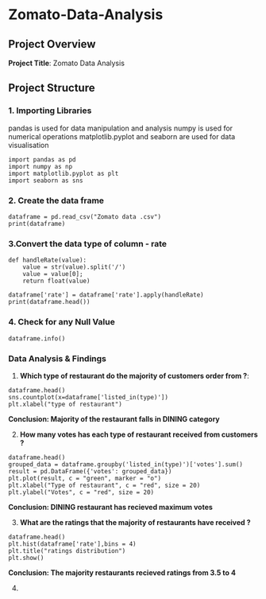 # Zomato-Data-Analysis

## Project Overview

**Project Title**: Zomato Data Analysis

## Project Structure

### 1. Importing Libraries
pandas is used for data manipulation and analysis
numpy is used for numerical operations
matplotlib.pyplot and seaborn are used for data visualisation

```
import pandas as pd
import numpy as np
import matplotlib.pyplot as plt
import seaborn as sns
```

### 2. Create the data frame

```
dataframe = pd.read_csv("Zomato data .csv")
print(dataframe)
```

### 3.Convert the data type of column - rate

```
def handleRate(value):
    value = str(value).split('/')
    value = value[0];
    return float(value)

dataframe['rate'] = dataframe['rate'].apply(handleRate)
print(dataframe.head())
```

### 4. Check for any Null Value

```
dataframe.info()
```

### Data Analysis & Findings

1. **Which type of restaurant do the majority of customers order from ?**:
```
dataframe.head()
sns.countplot(x=dataframe['listed_in(type)'])
plt.xlabel("type of restaurant")
```
  **Conclusion: Majority of the restaurant falls in DINING category**

2. **How many votes has each type of restaurant received from customers ?**
```
dataframe.head()
grouped_data = dataframe.groupby('listed_in(type)')['votes'].sum()
result = pd.DataFrame({'votes': grouped_data})
plt.plot(result, c = "green", marker = "o")
plt.xlabel("Type of restaurant", c = "red", size = 20)
plt.ylabel("Votes", c = "red", size = 20)
```
  **Conclusion: DINING restaurant has recieved maximum votes**

3. **What are the ratings that the majority of restaurants have received ?**
```
dataframe.head()
plt.hist(dataframe['rate'],bins = 4)
plt.title("ratings distribution")
plt.show()
```
  **Conclusion: The majority restaurants recieved ratings from 3.5 to 4**

4. 






